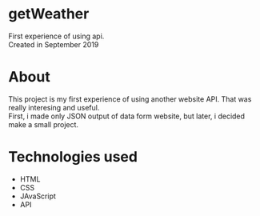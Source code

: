 # getWeather
First experience of using api.  
Created in September 2019
# About
This project is my first experience of using another website API. That was really interesing and useful.  
First, i made only JSON output of data form website, but later, i decided make a small project.
# Technologies used
- HTML
- CSS
- JAvaScript
- API
 
